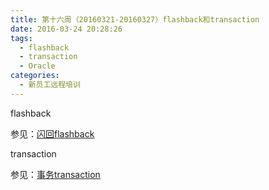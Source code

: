 ```yaml
---
title: 第十六周（20160321-20160327）flashback和transaction
date: 2016-03-24 20:28:26
tags:
  - flashback
  - transaction
  - Oracle
categories:
  - 新员工远程培训
---
```


flashback

参见：[闪回flashback](http://flowsnow.net/2016/03/21/flashback/)

transaction

参见：[事务transaction](http://flowsnow.net/2016/03/23/%E4%BA%8B%E5%8A%A1Transaction/)

<!--more-->